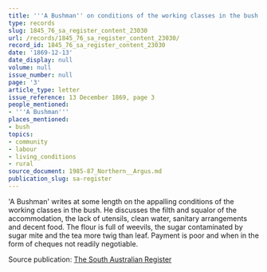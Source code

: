 ```yaml
---
title: '''A Bushman'' on conditions of the working classes in the bush'
type: records
slug: 1845_76_sa_register_content_23030
url: /records/1845_76_sa_register_content_23030/
record_id: 1845_76_sa_register_content_23030
date: '1869-12-13'
date_display: null
volume: null
issue_number: null
page: '3'
article_type: letter
issue_reference: 13 December 1869, page 3
people_mentioned:
- '''A Bushman'''
places_mentioned:
- bush
topics:
- community
- labour
- living_conditions
- rural
source_document: 1985-87_Northern__Argus.md
publication_slug: sa-register
---
```


'A Bushman' writes at some length on the appalling conditions of the working classes in the bush. He discusses the filth and squalor of the accommodation, the lack of utensils, clean water, sanitary arrangements and decent food.  The flour is full of weevils, the sugar contaminated by sugar mite and the tea more twig than leaf.  Payment is poor and when in the form of cheques not readily negotiable.

Source publication: [The South Australian Register](/publications/sa-register/)
